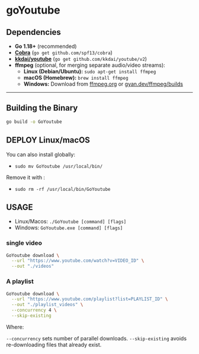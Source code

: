 # goYoutube


## Dependencies

- **Go 1.18+** (recommended)
- **[Cobra](https://github.com/spf13/cobra)** (`go get github.com/spf13/cobra`)
- **[kkdai/youtube](https://github.com/kkdai/youtube/v2)** (`go get github.com/kkdai/youtube/v2`)
- **ffmpeg** (optional, for merging separate audio/video streams):
  - **Linux (Debian/Ubuntu):** `sudo apt-get install ffmpeg`
  - **macOS (Homebrew):** `brew install ffmpeg`
  - **Windows:** Download from [ffmpeg.org](https://ffmpeg.org/download.html) or [gyan.dev/ffmpeg/builds](https://www.gyan.dev/ffmpeg/builds/)

---

## Building the Binary

```bash
go build -o GoYoutube
```

## DEPLOY  Linux/macOS

You can also install globally:

- `sudo mv GoYoutube /usr/local/bin/`

Remove it with :

- `sudo rm -rf /usr/local/bin/GoYoutube`

## USAGE

- Linux/Macos: `./GoYoutube [command] [flags]`
- Windows: `GoYoutube.exe [command] [flags]`


### single video

```bash
GoYoutube download \
  --url "https://www.youtube.com/watch?v=VIDEO_ID" \
  --out "./videos"
```

### A playlist

```bash
GoYoutube download \
  --url "https://www.youtube.com/playlist?list=PLAYLIST_ID" \
  --out "./playlist_videos" \
  --concurrency 4 \
  --skip-existing
```

Where:

`--concurrency` sets number of parallel downloads.
`--skip-existing` avoids re-downloading files that already exist.
